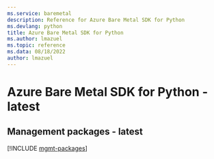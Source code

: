 ```yaml
---
ms.service: baremetal
description: Reference for Azure Bare Metal SDK for Python
ms.devlang: python
title: Azure Bare Metal SDK for Python
ms.author: lmazuel
ms.topic: reference
ms.data: 08/18/2022
author: lmazuel
---
```

# Azure Bare Metal SDK for Python - latest

## Management packages - latest
[!INCLUDE [mgmt-packages](bare-metal-mgmt-index.md)]